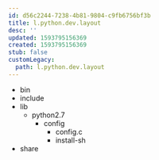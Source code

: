 ```yaml
---
id: d56c2244-7238-4b81-9804-c9fb6756bf3b
title: l.python.dev.layout
desc: ''
updated: 1593795156369
created: 1593795156369
stub: false
customLegacy:
  path: l.python.dev.layout
---
```



- bin
- include
- lib
  - python2.7
    - config
      - config.c
      - install-sh
- share
